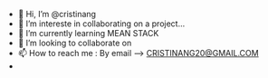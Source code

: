 - 👋 Hi, I’m @cristinang
- 👀 I’m intereste in collaborating on a project...
- 🌱 I’m currently learning MEAN STACK
- 💞️ I’m looking to collaborate on 
- 📫 How to reach me : By email --> CRISTINANG20@GMAIL.COM 
- 

<!---
cristinang/cristinang is a ✨ special ✨ repository because its `README.md` (this file) appears on your GitHub profile.
You can click the Preview link to take a look at your changes.
--->

